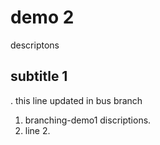# demo 2
 descriptons

 ## subtitle 1
 . this line updated in bus branch
 1. branching-demo1 discriptions.
 2. line 2.